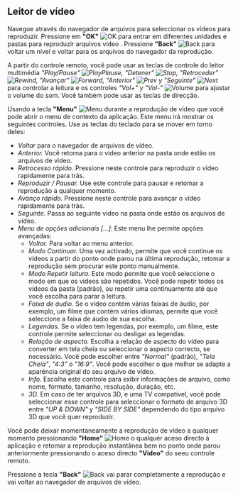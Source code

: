 ## Leitor de vídeo

Navegue através do navegador de arquivos para seleccionar os vídeos para reproduzir.
Pressione em **"OK"** ![OK](http://static.energysistem.com/images/manuals/42162/5501c8043769d.jpg) para entrar em diferentes unidades e pastas para reproduzir arquivos video . Pressione **"Back"** ![Back](http://static.energysistem.com/images/manuals/42162/5501c809057e9.jpg) para voltar um nível e voltar para os arquivos do navegador da reprodução.

A partir do controle remoto, você pode usar as teclas de controle do leitor multimédia *"Play/Pause" ![PlayPlause](http://static.energysistem.com/images/manuals/42162/5501c84d1a18d.jpg), "Detener" ![Stop](http://static.energysistem.com/images/manuals/42162/5501c871719ec.jpg), "Retroceder" ![Rewind](http://static.energysistem.com/images/manuals/42162/5501c8622030c.jpg), "Avançar" ![Forward](http://static.energysistem.com/images/manuals/42162/5501c82085995.jpg), "Anterior" ![Prev](http://static.energysistem.com/images/manuals/42162/5501c859394dc.jpg) y "Seguinte" ![Next](http://static.energysistem.com/images/manuals/42162/5501c83524ac9.jpg)* para controlar a leitura e os controles *"Vol+" y "Vol-"* ![Volume](http://static.energysistem.com/images/manuals/42162/5502bf32af18c.jpg) para ajustar o volume do som. Você também pode usar as teclas de direcção.

Usando a tecla **"Menu"** ![Menu](http://static.energysistem.com/images/manuals/42162/5501c7fd28337.jpg) durante a reprodução de vídeo que você pode abrir o menu de contexto da aplicação. Este menu irá mostrar os seguintes controles. Use as teclas do teclado para se mover em torno deles:

- *Voltar* para o navegador de arquivos de vídeo.
- *Anterior.* Você retorna para o vídeo anterior na pasta onde estão os arquivos de vídeo.
- *Retrocesso rápido.* Pressione neste controle para reproduzir o vídeo rapidamente para trás.
- *Reproduzir / Pausar.* Use este controle para pausar e retomar a reprodução a qualquer momento.
- *Avanço rápido.* Pressione neste controle para avançar o vídeo rapidamente para trás.
- *Seguinte.* Passa ao seguinte video na pasta onde estão os arquivos de vídeo.
- *Menu de opções adicionais [...]*: Este menu lhe permite opções avançadas:
    * *Voltar.* Para voltar ao menu anterior.
    * *Modo Continuar.* Uma vez activado, permite que você continue os vídeos a partir do ponto onde parou na última reprodução, retomar a reprodução sem procurar este ponto manualmente.
    * *Modo Repetir leitura.* Este modo permite que você seleccione o modo em que os vídeos são repetidos. Você pode repetir todos os vídeos da pasta (padrão), ou repetir uma continuamente até que você escolha para parar a leitura.
    * *Faixa de áudio.* Se o vídeo contém várias faixas de áudio, por exemplo, um filme que contém vários idiomas, permite que você seleccione a faixa de áudio de sua escolha.
    * *Legendas.* Se o vídeo tem legendas, por exemplo, um filme, este controle permite seleccionar ou desligar as legendas.
    * *Relação de aspecto.* Escolha a relação de aspecto do vídeo para converter em tela cheia ou seleccionar o aspecto correcto, se necessário. Você pode escolher entre *"Normal"* (padrão), *"Tela Cheia"*, *"4:3"* o *"16:9"*. Você pode escolher o que melhor se adapte a aparência original do seu arquivo de vídeo.
    * *Info.* Escolha este controle para exibir informações de arquivo, como nome, formato, tamanho, resolução, duração, etc.
    * *3D.* Em caso de ter arquivos 3D, e uma TV compatível, você pode seleccionar esse controle para seleccionar o formato de arquivo  3D entre *"UP & DOWN"* y *"SIDE BY SIDE"* dependendo do tipo arquivo 3D que você quer reproduzir.

Você pode deixar momentaneamente a reprodução de vídeo a qualquer momento pressionando  **"Home"** ![Home](http://static.energysistem.com/images/manuals/42162/5501c8a118989.jpg) o qualquer aceso directo á aplicação e retomar a reprodução instantânea bem no ponto onde parou anteriormente pressionando o aceso directo **"Video"** do seeu controle remoto.

Pressione a tecla **"Back"** ![Back](http://static.energysistem.com/images/manuals/42162/5501c809057e9.jpg) vai parar completamente a reprodução e vai voltar ao navegador de arquivos de vídeo.

